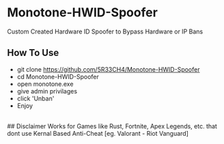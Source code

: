 # Monotone-HWID-Spoofer
Custom Created Hardware ID Spoofer to Bypass Hardware or IP Bans
<br>
## How To Use
* git clone https://github.com/5R33CH4/Monotone-HWID-Spoofer
* cd Monotone-HWID-Spoofer
* open monotone.exe
* give admin privilages
* click 'Unban'
* Enjoy
<br>
## Disclaimer
Works for Games like Rust, Fortnite, Apex Legends, etc. that dont use Kernal Based Anti-Cheat [eg. Valorant - Riot Vanguard]
